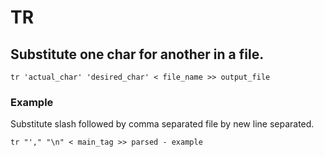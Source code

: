 # TR

## Substitute one char for another in a file.
```
tr 'actual_char' 'desired_char' < file_name >> output_file
```

### Example
Substitute slash followed by comma separated file by new line separated.
```
tr "'," "\n" < main_tag >> parsed - example
```
